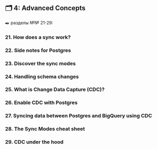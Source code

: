 ## 🗂️ 4: Advanced Concepts
✒️ разделы №№ 21-29:

### 21. How does a sync work?

### 22. Side notes for Postgres

### 23. Discover the sync modes
### 24. Handling schema changes
### 25. What is Change Data Capture (CDC)?
### 26. Enable CDC with Postgres
### 27. Syncing data between Postgres and BigQuery using CDC
### 28. The Sync Modes cheat sheet
### 29. CDC under the hood
